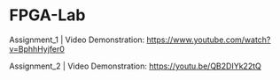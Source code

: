 # FPGA-Lab

Assignment_1 | Video Demonstration: https://www.youtube.com/watch?v=BphhHyjfer0


Assignment_2 | Video Demonstration: https://youtu.be/QB2DIYk22tQ
